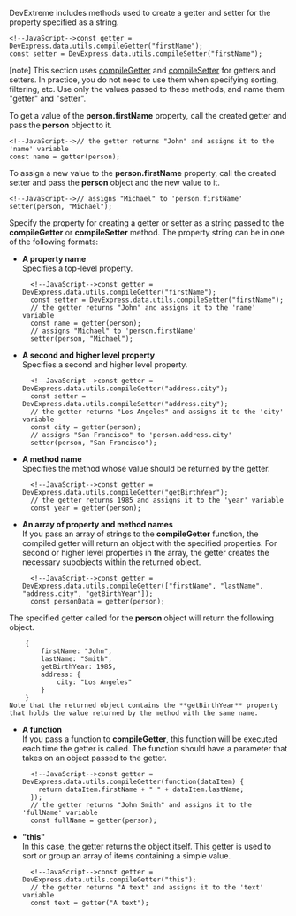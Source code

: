 DevExtreme includes methods used to create a getter and setter for the property specified as a string.

    <!--JavaScript-->const getter = DevExpress.data.utils.compileGetter("firstName");
    const setter = DevExpress.data.utils.compileSetter("firstName");

[note] This section uses [compileGetter](/Documentation/ApiReference/Data_Layer/Utils/#compileGetterexpr) and [compileSetter](/Documentation/ApiReference/Data_Layer/Utils/#compileSetterexpr) for getters and setters. In practice, you do not need to use them when specifying sorting, filtering, etc. Use only the values passed to these methods, and name them "getter" and "setter".

To get a value of the **person.firstName** property, call the created getter and pass the **person** object to it.

    <!--JavaScript-->// the getter returns "John" and assigns it to the 'name' variable
    const name = getter(person); 

To assign a new value to the **person.firstName** property, call the created setter and pass the **person** object and the new value to it.

    <!--JavaScript-->// assigns "Michael" to 'person.firstName'
    setter(person, "Michael"); 

Specify the property for creating a getter or setter as a string passed to the **compileGetter** or **compileSetter** method. The property string can be in one of the following formats:

- **A property name**  
    Specifies a top-level property.

        <!--JavaScript-->const getter = DevExpress.data.utils.compileGetter("firstName");
        const setter = DevExpress.data.utils.compileSetter("firstName");
        // the getter returns "John" and assigns it to the 'name' variable
        const name = getter(person);
        // assigns "Michael" to 'person.firstName'
        setter(person, "Michael");

- **A second and higher level property**  
    Specifies a second and higher level property.

        <!--JavaScript-->const getter = DevExpress.data.utils.compileGetter("address.city");
        const setter = DevExpress.data.utils.compileSetter("address.city");
        // the getter returns "Los Angeles" and assigns it to the 'city' variable
        const city = getter(person); 
        // assigns "San Francisco" to 'person.address.city'
        setter(person, "San Francisco"); 

- **A method name**  
    Specifies the method whose value should be returned by the getter.

        <!--JavaScript-->const getter = DevExpress.data.utils.compileGetter("getBirthYear");
        // the getter returns 1985 and assigns it to the 'year' variable
        const year = getter(person); 

- **An array of property and method names**  
    If you pass an array of strings to the **compileGetter** function, the compiled getter will return an object with the specified properties. For second or higher level properties in the array, the getter creates the necessary subobjects within the returned object.

        <!--JavaScript-->const getter = DevExpress.data.utils.compileGetter(["firstName", "lastName", "address.city", "getBirthYear"]);
        const personData = getter(person); 

 The specified getter called for the **person** object will return the following object.

        {
            firstName: "John",
            lastName: "Smith",
            getBirthYear: 1985,
            address: {
                city: "Los Angeles"
            }
        }
    Note that the returned object contains the **getBirthYear** property that holds the value returned by the method with the same name.

- **A function**  
    If you pass a function to **compileGetter**, this function will be executed each time the getter is called. The function should have a parameter that takes on an object passed to the getter.

        <!--JavaScript-->const getter = DevExpress.data.utils.compileGetter(function(dataItem) {
          return dataItem.firstName + " " + dataItem.lastName;
        });
        // the getter returns "John Smith" and assigns it to the 'fullName' variable
        const fullName = getter(person); 

- **"this"**  
    In this case, the getter returns the object itself. This getter is used to sort or group an array of items containing a simple value.

        <!--JavaScript-->const getter = DevExpress.data.utils.compileGetter("this");
        // the getter returns "A text" and assigns it to the 'text' variable
        const text = getter("A text"); 


